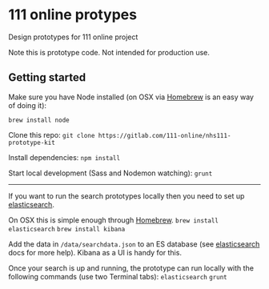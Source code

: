 # 111 online protypes
Design prototypes for 111 online project

Note this is prototype code. Not intended for production use.

## Getting started
Make sure you have Node installed (on OSX via [Homebrew](https://brew.sh) is an
easy way of doing it):

`brew install node`

Clone this repo:
`git clone https://gitlab.com/111-online/nhs111-prototype-kit`

Install dependencies:
`npm install`

Start local development (Sass and Nodemon watching):
`grunt`

---

If you want to run the search prototypes locally then you need to set up
[elasticsearch](https://www.elastic.co/products/elasticsearch).

On OSX this is simple enough through [Homebrew](https://brew.sh).
`brew install elasticsearch`
`brew install kibana`

Add the data in `/data/searchdata.json` to an ES database (see
[elasticsearch](https://www.elastic.co/guide/en/elasticsearch/reference/current/index.html)
docs for more help). Kibana as a UI is handy for this.

Once your search is up and running, the prototype can run locally with the
following commands (use two Terminal tabs):
`elasticsearch`
`grunt`
